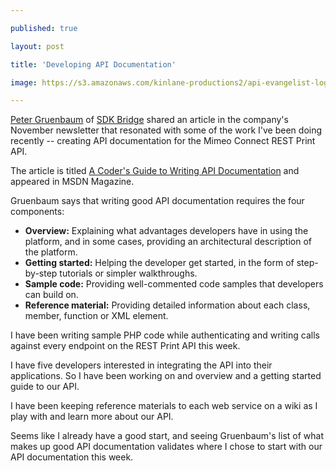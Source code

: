 ---
published: true
layout: post
title: 'Developing API Documentation'
image: https://s3.amazonaws.com/kinlane-productions2/api-evangelist-logos/api-evangelist-butterfly-vertical.png
---

<a href="https://www.linkedin.com/pub/peter-gruenbaum/0/41b/695" target="_blank">Peter Gruenbaum</a> of <a href="http://www.sdkbridge.com/" target="_blank">SDK Bridge</a> shared an article in the company's November newsletter that resonated with some of the work I've been doing recently -- creating API documentation for the Mimeo Connect REST Print API.<p>
The article is titled <a href="https://msdn.microsoft.com/en-us/magazine/gg309172.aspx" target="_blank">A Coder's Guide to Writing API Documentation</a> and appeared in MSDN Magazine.<p>
Gruenbaum says that writing good API documentation requires the four components:
<ul class="mainlist">
	<li><strong>Overview:</strong> Explaining what advantages developers have in using the platform, and in some cases, providing an architectural description of the platform.</li>
	<li><strong>Getting started:</strong> Helping the developer get started, in the form of step-by-step tutorials or simpler walkthroughs.</li>
	<li><strong>Sample code:</strong> Providing well-commented code samples that developers can build on.</li>
	<li><strong>Reference material:</strong> Providing detailed information about each class, member, function or XML element.</li>
</ul>
I have been writing sample PHP code while authenticating and writing calls against every endpoint on the REST Print API this week.<p>
I have five developers interested in integrating the API into their applications.   So I have been working on and overview and a getting started guide to our API.<p>
I have been keeping reference materials to each web service on a wiki as I play with and learn more about our API.<p>
Seems like I already have a good start, and seeing Gruenbaum's list of what makes up good API documentation validates where I chose to start with our API documentation this week.

